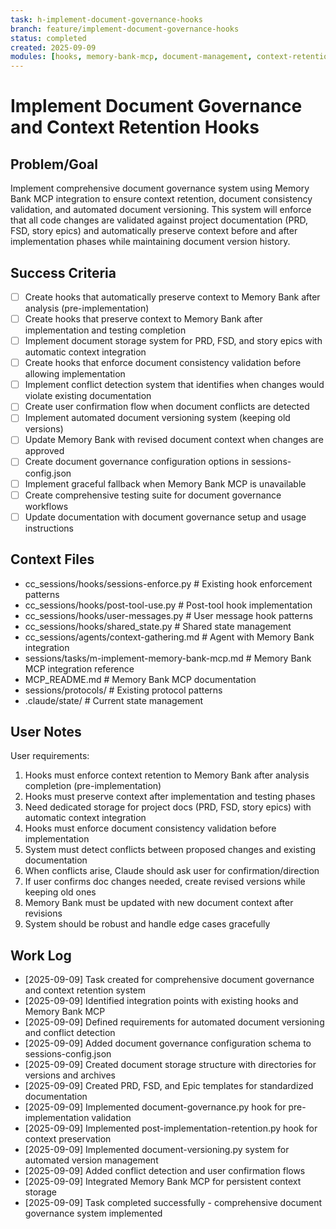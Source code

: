 ```yaml
---
task: h-implement-document-governance-hooks
branch: feature/implement-document-governance-hooks
status: completed
created: 2025-09-09
modules: [hooks, memory-bank-mcp, document-management, context-retention, governance]
---
```


# Implement Document Governance and Context Retention Hooks

## Problem/Goal
Implement comprehensive document governance system using Memory Bank MCP integration to ensure context retention, document consistency validation, and automated document versioning. This system will enforce that all code changes are validated against project documentation (PRD, FSD, story epics) and automatically preserve context before and after implementation phases while maintaining document version history.

## Success Criteria
- [ ] Create hooks that automatically preserve context to Memory Bank after analysis (pre-implementation)
- [ ] Create hooks that preserve context to Memory Bank after implementation and testing completion
- [ ] Implement document storage system for PRD, FSD, and story epics with automatic context integration
- [ ] Create hooks that enforce document consistency validation before allowing implementation
- [ ] Implement conflict detection system that identifies when changes would violate existing documentation
- [ ] Create user confirmation flow when document conflicts are detected
- [ ] Implement automated document versioning system (keeping old versions)
- [ ] Update Memory Bank with revised document context when changes are approved
- [ ] Create document governance configuration options in sessions-config.json
- [ ] Implement graceful fallback when Memory Bank MCP is unavailable
- [ ] Create comprehensive testing suite for document governance workflows
- [ ] Update documentation with document governance setup and usage instructions

## Context Files
<!-- Added by context-gathering agent or manually -->
- cc_sessions/hooks/sessions-enforce.py          # Existing hook enforcement patterns
- cc_sessions/hooks/post-tool-use.py            # Post-tool hook implementation
- cc_sessions/hooks/user-messages.py            # User message hook patterns
- cc_sessions/hooks/shared_state.py             # Shared state management
- cc_sessions/agents/context-gathering.md       # Agent with Memory Bank integration
- sessions/tasks/m-implement-memory-bank-mcp.md # Memory Bank MCP integration reference
- MCP_README.md                                 # Memory Bank MCP documentation
- sessions/protocols/                           # Existing protocol patterns
- .claude/state/                               # Current state management

## User Notes
<!-- Any specific notes or requirements from the developer -->
User requirements:
1. Hooks must enforce context retention to Memory Bank after analysis completion (pre-implementation)
2. Hooks must preserve context after implementation and testing phases
3. Need dedicated storage for project docs (PRD, FSD, story epics) with automatic context integration
4. Hooks must enforce document consistency validation before implementation
5. System must detect conflicts between proposed changes and existing documentation
6. When conflicts arise, Claude should ask user for confirmation/direction
7. If user confirms doc changes needed, create revised versions while keeping old ones
8. Memory Bank must be updated with new document context after revisions
9. System should be robust and handle edge cases gracefully

## Work Log
<!-- Updated as work progresses -->
- [2025-09-09] Task created for comprehensive document governance and context retention system
- [2025-09-09] Identified integration points with existing hooks and Memory Bank MCP
- [2025-09-09] Defined requirements for automated document versioning and conflict detection
- [2025-09-09] Added document governance configuration schema to sessions-config.json
- [2025-09-09] Created document storage structure with directories for versions and archives
- [2025-09-09] Created PRD, FSD, and Epic templates for standardized documentation
- [2025-09-09] Implemented document-governance.py hook for pre-implementation validation
- [2025-09-09] Implemented post-implementation-retention.py hook for context preservation
- [2025-09-09] Implemented document-versioning.py system for automated version management
- [2025-09-09] Added conflict detection and user confirmation flows
- [2025-09-09] Integrated Memory Bank MCP for persistent context storage
- [2025-09-09] Task completed successfully - comprehensive document governance system implemented